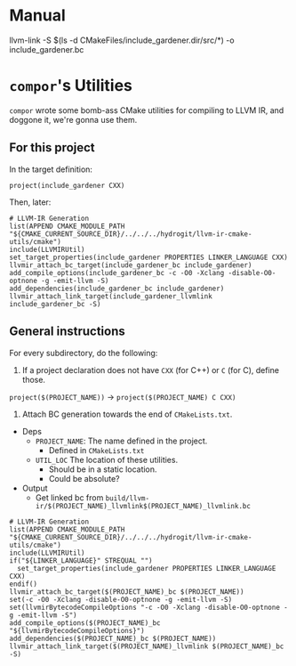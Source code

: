 # Manual
llvm-link -S $(ls -d CMakeFiles/include_gardener.dir/src/*) -o include_gardener.bc

# `compor`'s Utilities

`compor` wrote some bomb-ass CMake utilities for compiling to LLVM IR, and doggone it, we're gonna use them.

## For this project

In the target definition:

```
project(include_gardener CXX)
```

Then, later:

```
# LLVM-IR Generation
list(APPEND CMAKE_MODULE_PATH "${CMAKE_CURRENT_SOURCE_DIR}/../../../hydrogit/llvm-ir-cmake-utils/cmake")
include(LLVMIRUtil)
set_target_properties(include_gardener PROPERTIES LINKER_LANGUAGE CXX)
llvmir_attach_bc_target(include_gardener_bc include_gardener)
add_compile_options(include_gardener_bc -c -O0 -Xclang -disable-O0-optnone -g -emit-llvm -S)
add_dependencies(include_gardener_bc include_gardener)
llvmir_attach_link_target(include_gardener_llvmlink include_gardener_bc -S)
```

## General instructions

For every subdirectory, do the following:

1. If a project declaration does not have `CXX` (for C++) or `C` (for C), define those.

`project($(PROJECT_NAME))` -> `project($(PROJECT_NAME) C CXX)`

1. Attach BC generation towards the end of `CMakeLists.txt`.

  - Deps
    - `PROJECT_NAME`: The name defined in the project.
      - Defined in `CMakeLists.txt`
    - `UTIL_LOC` The location of these utilities.
      - Should be in a static location.
      - Could be absolute?
  - Output
    - Get linked bc from `build/llvm-ir/$(PROJECT_NAME)_llvmlink$(PROJECT_NAME)_llvmlink.bc`    

```
# LLVM-IR Generation
list(APPEND CMAKE_MODULE_PATH "${CMAKE_CURRENT_SOURCE_DIR}/../../../hydrogit/llvm-ir-cmake-utils/cmake")
include(LLVMIRUtil)
if("${LINKER_LANGUAGE}" STREQUAL "")
  set_target_properties(include_gardener PROPERTIES LINKER_LANGUAGE CXX)
endif()
llvmir_attach_bc_target($(PROJECT_NAME)_bc $(PROJECT_NAME))
set(-c -O0 -Xclang -disable-O0-optnone -g -emit-llvm -S)
set(llvmirBytecodeCompileOptions "-c -O0 -Xclang -disable-O0-optnone -g -emit-llvm -S")
add_compile_options($(PROJECT_NAME)_bc "${llvmirBytecodeCompileOptions}")
add_dependencies($(PROJECT_NAME)_bc $(PROJECT_NAME))
llvmir_attach_link_target($(PROJECT_NAME)_llvmlink $(PROJECT_NAME)_bc -S)
```
